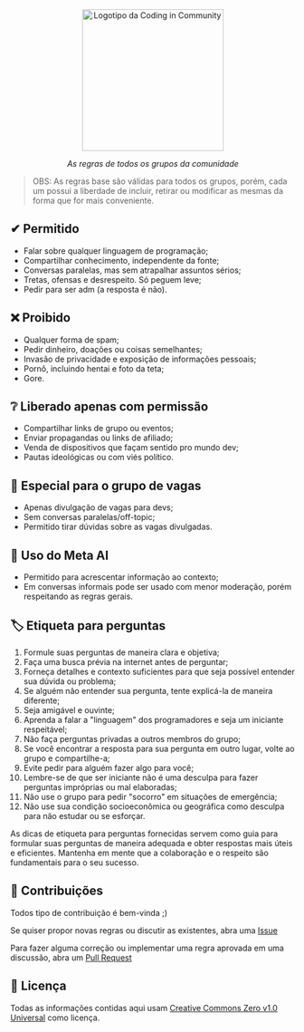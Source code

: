 <div align="center">
    <a href="https://github.com/Coding-in-community">
        <img src="https://user-images.githubusercontent.com/50463866/133183082-28d88ed5-1c65-4922-adbc-e56d0d718f9d.png" alt="Logotipo da Coding in Community" width="250px" />
    </a>
    <br />
    <p><i>As regras de todos os grupos da comunidade</i></p>
</div>

> OBS: As regras base são válidas para todos os grupos, porém, cada um possui a liberdade de incluir, retirar ou modificar as mesmas da forma que for mais conveniente.

## ✔ Permitido

- Falar sobre qualquer linguagem de programação;
- Compartilhar conhecimento, independente da fonte;
- Conversas paralelas, mas sem atrapalhar assuntos sérios;
- Tretas, ofensas e desrespeito. Só peguem leve;
- Pedir para ser adm (a resposta é não).

## ❌ Proibido

- Qualquer forma de spam;
- Pedir dinheiro, doações ou coisas semelhantes;
- Invasão de privacidade e exposição de informações pessoais;
- Pornô, incluindo hentai e foto da teta;
- Gore.

## ❔ Liberado apenas com permissão

- Compartilhar links de grupo ou eventos;
- Enviar propagandas ou links de afiliado;
- Venda de dispositivos que façam sentido pro mundo dev;
- Pautas ideológicas ou com viés político.

## 💼 Especial para o grupo de vagas

- Apenas divulgação de vagas para devs;
- Sem conversas paralelas/off-topic;
- Permitido tirar dúvidas sobre as vagas divulgadas.

## 🤖 Uso do Meta AI

- Permitido para acrescentar informação ao contexto;
- Em conversas informais pode ser usado com menor moderação, porém respeitando as regras gerais.

## 🏷️ Etiqueta para perguntas

1. Formule suas perguntas de maneira clara e objetiva;
2. Faça uma busca prévia na internet antes de perguntar;
3. Forneça detalhes e contexto suficientes para que seja possível entender sua dúvida ou problema;
4. Se alguém não entender sua pergunta, tente explicá-la de maneira diferente;
5. Seja amigável e ouvinte;
6. Aprenda a falar a "linguagem" dos programadores e seja um iniciante respeitável;
7. Não faça perguntas privadas a outros membros do grupo;
8. Se você encontrar a resposta para sua pergunta em outro lugar, volte ao grupo e compartilhe-a;
9. Evite pedir para alguém fazer algo para você;
10. Lembre-se de que ser iniciante não é uma desculpa para fazer perguntas impróprias ou mal elaboradas;
11. Não use o grupo para pedir "socorro" em situações de emergência;
12. Não use sua condição socioeconômica ou geográfica como desculpa para não estudar ou se esforçar.

As dicas de etiqueta para perguntas fornecidas servem como guia para formular suas perguntas de maneira adequada e obter respostas mais úteis e eficientes. Mantenha em mente que a colaboração e o respeito são fundamentais para o seu sucesso.

## 💪 Contribuições

Todos tipo de contribuição é bem-vinda ;)

Se quiser propor novas regras ou discutir as existentes, abra uma [Issue](https://github.com/Coding-in-community/rules/issues)

Para fazer alguma correção ou implementar uma regra aprovada em uma discussão, abra um [Pull Request](https://github.com/Coding-in-community/rules/pulls)

## 📄 Licença

Todas as informações contidas aqui usam [Creative Commons Zero v1.0 Universal](https://github.com/Coding-in-community/rules/blob/master/LICENSE) como licença.
